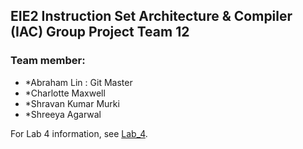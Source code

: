 ## EIE2 Instruction Set Architecture & Compiler (IAC) Group Project Team 12

### Team member:
- *Abraham Lin : Git Master
- *Charlotte Maxwell 
- *Shravan Kumar Murki 
- *Shreeya Agarwal 

For Lab 4 information, see [Lab_4](./Lab_4.md).
